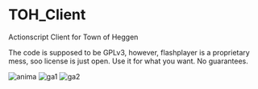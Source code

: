 # TOH_Client
Actionscript Client for Town of Heggen

The code is supposed to be GPLv3, however, flashplayer is a proprietary mess, soo license is just open.
Use it for what you want. No guarantees.


![anima](https://user-images.githubusercontent.com/97528297/149073961-22a58c4c-4873-4848-901d-e29940f09a18.PNG)
![ga1](https://user-images.githubusercontent.com/97528297/149073972-c56dfc21-d7be-4c93-84eb-4a98e2e61e29.PNG)
![ga2](https://user-images.githubusercontent.com/97528297/149073981-6c6bed85-a901-4dfa-8105-46124008cbc5.PNG)

